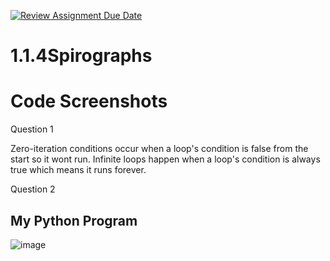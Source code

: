 [![Review Assignment Due Date](https://classroom.github.com/assets/deadline-readme-button-22041afd0340ce965d47ae6ef1cefeee28c7c493a6346c4f15d667ab976d596c.svg)](https://classroom.github.com/a/SkD24yV8)
# 1.1.4Spirographs

# Code Screenshots 

Question 1

Zero-iteration conditions occur when a loop's condition is false from the start so it wont run. Infinite loops happen when a loop's condition is always true which means it runs forever.

Question 2 



## My Python Program


![image](https://github.com/user-attachments/assets/219347ab-938f-4e3d-8986-e189ba14932b)




